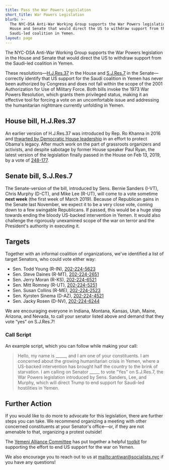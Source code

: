 ```yaml
---
title: Pass the War Powers Legislation
short_title: War Powers Legislation
blurb: >-
  The NYC-DSA Anti-War Working Group supports the War Powers legislation in the
  House and Senate that would direct the US to withdraw support from the
  Saudi-led coalition in Yemen.
layout: page
---
```

The NYC-DSA Anti-War Working Group supports the War Powers legislation in the House and Senate that would direct the US to withdraw support from the Saudi-led coalition in Yemen.

These resolutions—[H.J.Res.37](https://www.congress.gov/bill/116th-congress/house-joint-resolution/37) in the House and [S.J.Res.7](https://www.congress.gov/bill/116th-congress/senate-joint-resolution/7) in the Senate—correctly identify that US support for the Saudi coalition in Yemen has never been authorized by Congress and does not fall within the scope of the 2001 Authorization for Use of Military Force. Both bills invoke the 1973 War Powers Resolution, which grants them privileged status, making it an effective tool for forcing a vote on an uncomfortable issue and addressing the humanitarian nightmare currently unfolding in Yemen.

## House bill, H.J.Res.37

An earlier version of H.J.Res.37 was introduced by Rep. Ro Khanna in 2016 and [thwarted by Democratic House leadership](https://theintercept.com/2017/10/31/yemen-war-us-military-house-resolution/) in an effort to protect Obama's legacy. After much work on the part of grassroots organizers and activists, and despite sabotage by former House speaker Paul Ryan, the latest version of the legislation finally passed in the House on Feb 13, 2019, by a vote of [248-177](http://clerk.house.gov/evs/2019/roll083.xml).

## Senate bill, S.J.Res.7

The Senate-version of the bill, introduced by Sens. Bernie Sanders (I-VT), Chris Murphy (D-CT), and Mike Lee (R-UT), will come to a vote sometime **next week** (the first week of March 2019). Because of Republican gains in the Senate last November, we expect it to be a very close vote, coming down to a few swingable Republicans. If passed, this would be a huge step towards ending the bloody US-backed intervention in Yemen. It would also challenge the rigorously unexamined scope of the war on terror and the President's authority in executing it.

## Targets

Together with an informal coalition of organizations, we've identified a list of target Senators, who could vote either way:

* Sen. Todd Young (R-IN), [202-224-5623](tel:+12022245623)
* Sen. Steve Daines (R-MT), [202-224-2651](tel:+12022242651)
* Sen. Jerry Moran (R-KS), [202-224-6521](tel:+12022246521)
* Sen. Mitt Romney (R-UT), [202-224-5251](tel:+12022245251)
* Sen. Susan Collins (R-ME), [202-224-2523](tel:+12022242523)
* Sen. Kyrsten Sinema (D-AZ), [202-224-4521](tel:+12022244521)
* Sen. Jacky Rosen (D-NV), [202-224-6244](tel:+12022246244)

We are encouraging everyone in Indiana, Montana, Kansas, Utah, Maine, Arizona, and Nevada, to call your senator listed above and demand that they vote “yes” on S.J.Res.7!

### Call Script

An example script, which you can follow while making your call:

> Hello, my name is \_\_\_\_\_, and I am one of your constituents. I am concerned about the growing humanitarian crisis in Yemen, where a US-backed intervention has brought half the country to the brink of starvation. I am calling on Senator \_\_\_\_\_ to vote "Yes" on S.J.Res.7, the War Powers legislation introduced by Sens. Sanders, Lee, and Murphy, which will direct Trump to end support for Saudi-led hostilities in Yemen.

## Further Action

If you would like to do more to advocate for this legislation, there are further steps you can take. We recommend organizing a meeting with other concerned constituents at your Senator's office—or, if they are not amenable to that, organizing a protest outside!

The [Yemeni Alliance Committee](https://www.facebook.com/YACofCalifornia/) has put together a helpful [toolkit](https://docs.google.com/document/d/1UJWpQuguJ2A64tZ8htsx-HrYXnvZwjlpyByt1pviTAA/edit) for supporting the effort to end US support for the war on Yemen.

We also encourage you to reach out to us at <mailto:antiwar@socialists.nyc> if you have any questions!
